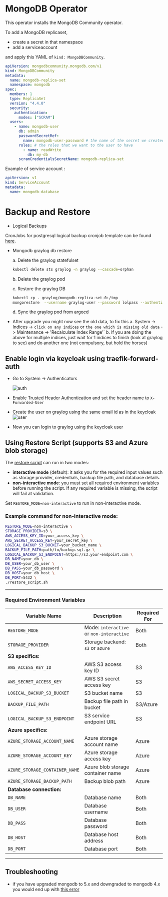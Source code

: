 # MongoDB Operator

This operator installs the MongoDB Community operator.

To add a MongoDB replicaset,

- create a secret in that namespace
- add a serviceaccount

and apply this YAML of `kind: MongoDBCommunity`.

```yaml
apiVersion: mongodbcommunity.mongodb.com/v1
kind: MongoDBCommunity
metadata:
  name: mongodb-replica-set
  namespace: mongodb
spec:
  members: 1
  type: ReplicaSet
  version: "4.4.0"
  security:
    authentication:
      modes: ["SCRAM"]
  users:
    - name: mongodb-user
      db: admin
      passwordSecretRef: 
        name: mongodb-user-password # the name of the secret we created
      roles: # the roles that we want to the user to have
        - name: readWrite
          db: my-db
      scramCredentialsSecretName: mongodb-replica-set
```

Example of service account :

```yaml
apiVersion: v1
kind: ServiceAccount
metadata:
  name: mongodb-database
```

# Backup and Restore

* Logical Backups

CronJobs for postgresql logical backup cronjob template can be found [here](./examples/backup-template/mongodb-backup.yaml).

* Mongodb graylog db restore

  a. Delete the graylog statefulset

  ```bash
  kubectl delete sts graylog -n graylog --cascade=orphan
  ```

  b. Delete the graylog pod

  c. Restore the graylog DB

  ```bash
  kubectl cp . graylog/mongodb-replica-set-0:/tmp
  mongorestore  --username graylog-user --password lolpass --authenticationDatabase graylog -d graylog ./tmp
  ```

  d. Sync the graylog pod from argocd

* After upgrade you might now see the old data, to fix this
  a. System
       -> Indices
       -> `click on any indices` or `the one which is missing old data`
       -> Maintenance
       -> 'Recalculate Index Range'`
  b. If you are doing the above for multiple indices, just wait for 1 indices to finish (look at graylog to see)
     and do another one (not compulsory, but hold the horses)

## Enable login via keycloak using traefik-forward-auth

* Go to System -> Authenticators

  ![auth](./static/auth.png)

* Enable Trusted Header Authentication and set the header name to `X-Forwarded-User`
* Create the user on graylog using the same email id as in the keycloak
  ![user](./static/user.png)
* Now you can login to graylog using the keycloak user

## Using Restore Script (supports S3 and Azure blob storage)

The [restore script](./bin/restore.sh) can run in two modes:

- **interactive mode** (default): it asks you for the required input values such as storage provider, credentials, backup file path, and database details.
- **non-interactive mode**: you must set all required environment variables before running the script. If any required variable is missing, the script will fail at validation.

Set `RESTORE_MODE=non-interactive` to run in non-interactive mode.

### Example command for non-interactive mode:

```bash
RESTORE_MODE=non-interactive \
STORAGE_PROVIDER=s3 \
AWS_ACCESS_KEY_ID=your_access_key \
AWS_SECRET_ACCESS_KEY=your_secret_key \
LOGICAL_BACKUP_S3_BUCKET=your_bucket_name \
BACKUP_FILE_PATH=path/to/backup.sql.gz \
LOGICAL_BACKUP_S3_ENDPOINT=https://s3.your-endpoint.com \
DB_NAME=your_db \
DB_USER=your_db_user \
DB_PASS=your_db_password \
DB_HOST=your_db_host \
DB_PORT=5432 \
./restore_script.sh
```

---

### Required Environment Variables

| Variable Name                  | Description                            | Required For           |
|-------------------------------|------------------------------------|-----------------------|
| `RESTORE_MODE`                 | Mode: `interactive` or `non-interactive` | Both                  |
| `STORAGE_PROVIDER`             | Storage backend: `s3` or `azure`   | Both                  |
| **S3 specifics:**              |                                    |                       |
| `AWS_ACCESS_KEY_ID`            | AWS S3 access key ID                | S3                    |
| `AWS_SECRET_ACCESS_KEY`        | AWS S3 secret access key            | S3                    |
| `LOGICAL_BACKUP_S3_BUCKET`     | S3 bucket name                     | S3                    |
| `BACKUP_FILE_PATH`             | Backup file path in bucket          | S3/Azure               |
| `LOGICAL_BACKUP_S3_ENDPOINT`   | S3 service endpoint URL             | S3                    |
| **Azure specifics:**           |                                    |                       |
| `AZURE_STORAGE_ACCOUNT_NAME`   | Azure storage account name          | Azure                 |
| `AZURE_STORAGE_ACCOUNT_KEY`    | Azure storage access key            | Azure                 |
| `AZURE_STORAGE_CONTAINER_NAME` | Azure blob storage container name  | Azure                 |
| `AZURE_STORAGE_BACKUP_PATH`    | Backup blob path                   | Azure                 |
| **Database connection:**       |                                    |                       |
| `DB_NAME`                     | Database name                      | Both                  |
| `DB_USER`                     | Database username                  | Both                  |
| `DB_PASS`                     | Database password                  | Both                  |
| `DB_HOST`                     | Database host address              | Both                  |
| `DB_PORT`                     | Database port                      | Both                  |

---

## Troubleshooting

* if you have upgraded mongodb to 5.x and downgraded to mongodb 4.x you would end up with
  [this error](https://github.com/Graylog2/graylog2-server/issues/13999)
